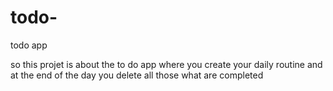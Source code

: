 # todo-
 todo app
 
so this projet is about the to do app where you create your daily routine and at the end of the day you delete all those what are completed  
